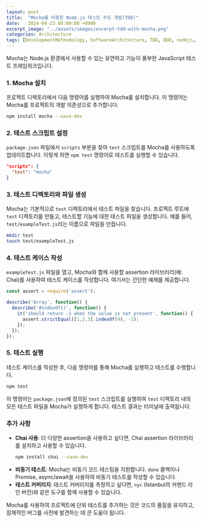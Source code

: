 ```yaml
---
layout: post
title:  "Mocha를 이용한 Node.js 테스트 주도 개발(TDD)"
date:   2024-04-23 08:00:00 +0900
excerpt_image: "../assets/images/excerpt-tdd-with-mocha.png"
categories: Architecture 
tags: [DevelopmentMethodology, SoftwareArchitecture, TDD, BDD, nodejs, javascript, Mocha]
---
```

Mocha는 Node.js 환경에서 사용할 수 있는 유연하고 기능이 풍부한 JavaScript 테스트 프레임워크입니다.

### 1. Mocha 설치

프로젝트 디렉토리에서 다음 명령어를 실행하여 Mocha를 설치합니다. 이 명령어는 Mocha를 프로젝트의 개발 의존성으로 추가합니다.

```bash
npm install mocha --save-dev
```

### 2. 테스트 스크립트 설정

`package.json` 파일에서 `scripts` 부분을 찾아 `test` 스크립트를 Mocha를 사용하도록 업데이트합니다. 이렇게 하면 `npm test` 명령어로 테스트를 실행할 수 있습니다.

```json
"scripts": {
  "test": "mocha"
}
```

### 3. 테스트 디렉토리와 파일 생성

Mocha는 기본적으로 `test` 디렉토리에서 테스트 파일을 찾습니다. 프로젝트 루트에 `test` 디렉토리를 만들고, 테스트할 기능에 대한 테스트 파일을 생성합니다. 예를 들어, `test/exampleTest.js`라는 이름으로 파일을 만듭니다.

```bash
mkdir test
touch test/exampleTest.js
```

### 4. 테스트 케이스 작성

`exampleTest.js` 파일을 열고, Mocha와 함께 사용할 assertion 라이브러리(예: Chai)를 사용하여 테스트 케이스를 작성합니다. 여기서는 간단한 예제를 제공합니다.

```javascript
const assert = require('assert');

describe('Array', function() {
  describe('#indexOf()', function() {
    it('should return -1 when the value is not present', function() {
      assert.strictEqual([1,2,3].indexOf(4), -1);
    });
  });
});
```

### 5. 테스트 실행

테스트 케이스를 작성한 후, 다음 명령어를 통해 Mocha를 실행하고 테스트를 수행합니다.

```bash
npm test
```

이 명령어는 `package.json`에 정의된 `test` 스크립트를 실행하여 `test` 디렉토리 내의 모든 테스트 파일을 Mocha가 실행하게 합니다. 테스트 결과는 터미널에 출력됩니다.

### 추가 사항

- **Chai 사용**: 더 다양한 assertion을 사용하고 싶다면, Chai assertion 라이브러리를 설치하고 사용할 수 있습니다.
  ```bash
  npm install chai --save-dev
  ```
- **비동기 테스트**: Mocha는 비동기 코드 테스팅을 지원합니다. `done` 콜백이나 Promise, async/await을 사용하여 비동기 테스트를 작성할 수 있습니다.
- **테스트 커버리지**: 테스트 커버리지를 측정하고 싶다면, `nyc` (Istanbul의 커맨드 라인 버전)와 같은 도구를 함께 사용할 수 있습니다.

Mocha를 사용하여 프로젝트에 단위 테스트를 추가하는 것은 코드의 품질을 유지하고, 잠재적인 버그를 사전에 발견하는 데 큰 도움이 됩니다.